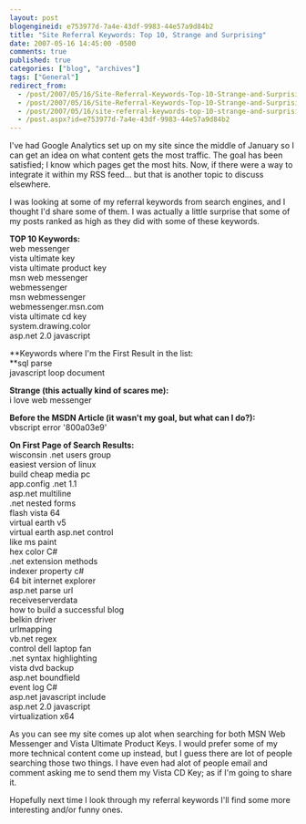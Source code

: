```yaml
---
layout: post
blogengineid: e753977d-7a4e-43df-9983-44e57a9d84b2
title: "Site Referral Keywords: Top 10, Strange and Surprising"
date: 2007-05-16 14:45:00 -0500
comments: true
published: true
categories: ["blog", "archives"]
tags: ["General"]
redirect_from: 
  - /post/2007/05/16/Site-Referral-Keywords-Top-10-Strange-and-Surprising.aspx
  - /post/2007/05/16/Site-Referral-Keywords-Top-10-Strange-and-Surprising
  - /post/2007/05/16/site-referral-keywords-top-10-strange-and-surprising
  - /post.aspx?id=e753977d-7a4e-43df-9983-44e57a9d84b2
---
```

<!-- more -->

I've had Google Analytics set up on my site since the middle of January so I can get an idea on what content gets the most traffic. The goal has been satisfied; I know which pages get the most hits. Now, if there were a way to integrate it within my RSS feed... but that is another topic to discuss elsewhere.

I was looking at some of my referral keywords from search engines, and I thought I'd share some of them. I was actually a little surprise that some of my posts ranked as high as they did with some of these keywords.

**TOP 10 Keywords:**<BR>web messenger<BR>vista ultimate key<BR>vista ultimate product key<BR>msn web messenger<BR>webmessenger<BR>msn webmessenger<BR>webmessenger.msn.com<BR>vista ultimate cd key<BR>system.drawing.color<BR>asp.net 2.0 javascript

**Keywords where I'm the First Result in the list:<BR>**sql parse<BR>javascript loop document

**Strange (this actually kind of scares me):**<BR>i love web messenger

**Before the MSDN Article (it wasn't my goal, but what can I do?):**<BR>vbscript error '800a03e9'

**On First Page of Search Results:**<BR>wisconsin .net users group<BR>easiest version of linux<BR>build cheap media pc<BR>app.config .net 1.1<BR>asp.net multiline<BR>.net nested forms<BR>flash vista 64<BR>virtual earth v5<BR>virtual earth asp.net control<BR>like ms paint<BR>hex color C#<BR>.net extension methods<BR>indexer property c#<BR>64 bit internet explorer<BR>asp.net parse url<BR>receiveserverdata<BR>how to build a successful blog<BR>belkin driver<BR>urlmapping<BR>vb.net regex<BR>control dell laptop fan<BR>.net syntax highlighting<BR>vista dvd backup<BR>asp.net boundfield<BR>event log C#<BR>asp.net javascript include<BR>asp.net 2.0 javascript<BR>virtualization x64<BR>

As you can see my site comes up alot when searching for both MSN Web Messenger and Vista Ultimate Product Keys. I would prefer some of my more technical content come up instead, but I guess there are lot of people searching those two things. I have even had alot of people email and comment asking me to send them my Vista CD Key; as if I'm going to share it.

Hopefully next time I look through my referral keywords I'll find some more interesting and/or funny ones.
